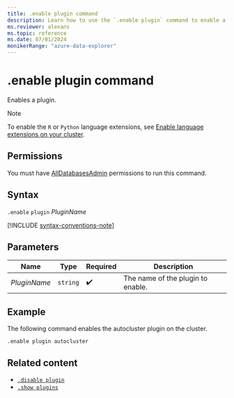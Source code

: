 ```yaml
---
title: .enable plugin command
description: Learn how to use the `.enable plugin` command to enable a plugin.
ms.reviewer: alexans
ms.topic: reference
ms.date: 07/01/2024
monikerRange: "azure-data-explorer"
---
```

# .enable plugin command

Enables a plugin.

> [!NOTE]
> To enable the `R` or `Python` language extensions, see [Enable language extensions on your cluster](/azure/data-explorer/language-extensions#enable-language-extensions-on-your-cluster).

## Permissions

You must have [AllDatabasesAdmin](../access-control/role-based-access-control.md) permissions to run this command.

## Syntax

`.enable` `plugin` *PluginName*

[!INCLUDE [syntax-conventions-note](../includes/syntax-conventions-note.md)]

## Parameters

|Name|Type|Required|Description|
|--|--|--|--|
|*PluginName*| `string` | :heavy_check_mark:|The name of the plugin to enable.|

## Example

The following command enables the autocluster plugin on the cluster.

```kusto
.enable plugin autocluster
```

## Related content

* [`.disable plugin`](disable-plugin.md)
* [`.show plugins`](show-plugins.md)
